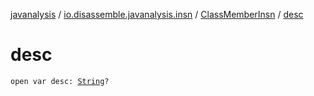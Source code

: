 [javanalysis](../../index.md) / [io.disassemble.javanalysis.insn](../index.md) / [ClassMemberInsn](index.md) / [desc](./desc.md)

# desc

`open var desc: `[`String`](https://kotlinlang.org/api/latest/jvm/stdlib/kotlin/-string/index.html)`?`